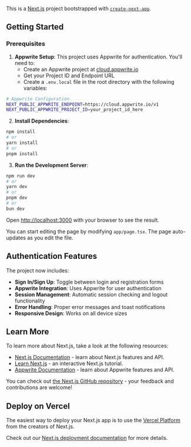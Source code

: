 This is a [Next.js](https://nextjs.org) project bootstrapped with [`create-next-app`](https://nextjs.org/docs/app/api-reference/cli/create-next-app).

## Getting Started

### Prerequisites

1. **Appwrite Setup**: This project uses Appwrite for authentication. You'll need to:
   - Create an Appwrite project at [cloud.appwrite.io](https://cloud.appwrite.io)
   - Get your Project ID and Endpoint URL
   - Create a `.env.local` file in the root directory with the following variables:

```bash
# Appwrite Configuration
NEXT_PUBLIC_APPWRITE_ENDPOINT=https://cloud.appwrite.io/v1
NEXT_PUBLIC_APPWRITE_PROJECT_ID=your_project_id_here
```

2. **Install Dependencies**:
```bash
npm install
# or
yarn install
# or
pnpm install
```

3. **Run the Development Server**:
```bash
npm run dev
# or
yarn dev
# or
pnpm dev
# or
bun dev
```

Open [http://localhost:3000](http://localhost:3000) with your browser to see the result.

You can start editing the page by modifying `app/page.tsx`. The page auto-updates as you edit the file.

## Authentication Features

The project now includes:
- **Sign In/Sign Up**: Toggle between login and registration forms
- **Appwrite Integration**: Uses Appwrite for user authentication
- **Session Management**: Automatic session checking and logout functionality
- **Error Handling**: Proper error messages and toast notifications
- **Responsive Design**: Works on all device sizes

## Learn More

To learn more about Next.js, take a look at the following resources:

- [Next.js Documentation](https://nextjs.org/docs) - learn about Next.js features and API.
- [Learn Next.js](https://nextjs.org/learn) - an interactive Next.js tutorial.
- [Appwrite Documentation](https://appwrite.io/docs) - learn about Appwrite features and API.

You can check out [the Next.js GitHub repository](https://github.com/vercel/next.js) - your feedback and contributions are welcome!

## Deploy on Vercel

The easiest way to deploy your Next.js app is to use the [Vercel Platform](https://vercel.com/new?utm_medium=default-template&filter=next.js&utm_source=create-next-app&utm_campaign=create-next-app-readme) from the creators of Next.js.

Check out our [Next.js deployment documentation](https://nextjs.org/docs/app/building-your-application/deploying) for more details.
